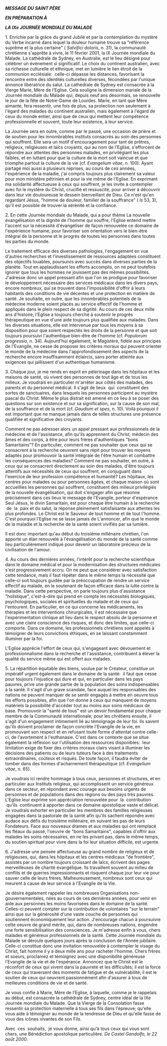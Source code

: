 ***MESSAGE DU SAINT PÈRE***

***EN PRÉPARATION À***

***LA IXe JOURNÉE MONDIALE DU MALADE***

1. Enrichie par la grâce du grand Jubilé et par la contemplation du mystère du Verbe incarné dans lequel la douleur humaine trouve sa "référence suprême et la plus certaine" ( *Salvifici doloris*, n. 31), la communauté chrétienne s'apprête à vivre, le 11 février 2001, la IX Journée mondiale du Malade. La cathédrale de Sydney, en Australie, est le lieu désigné pour célébrer un événement si significatif. Le choix du continent australien, avec sa richesse culturelle et ethnique, met en lumière le lien étroit de la communion ecclésiale:  celle-ci dépasse les distances, favorisant la rencontre entre des identités culturelles diverses, fécondées par l'unique annonce libératrice du salut. La cathédrale de Sydney est consacrée à la Vierge Marie, Mère de l'Eglise. Cela souligne la dimension mariale de la Journée mondiale du Malade qui, depuis neuf ans désormais, se renouvelle le jour de la fête de Notre-Dame de Lourdes. Marie, en tant que Mère aimante, fera ressentir, une fois de plus, sa protection non seulement à l'égard des malades du continent australien, mais également à l'égard de ceux du monde entier, ainsi que de ceux qui mettent leur compétence professionnelle et souvent, toute leur existence, à leur service.

La Journée sera en outre, comme par le passé, une occasion de prière et de soutien pour les innombrables instituts consacrés au soin des personnes qui souffrent. Elle sera un motif d'encouragement pour tant de prêtres, religieux, religieuses et laïcs croyants, qui au nom de l'Eglise, s'efforcent de répondre aux attentes des personnes malades, en privilégiant les plus faibles, et en luttant pour que la culture de la mort soit vaincue et que triomphe partout la culture de la vie (cf. *Evangelium vitae*, n. 100). Ayant partagé moi aussi à plusieurs reprises, au cours de ces années, l'expérience de la maladie, j'ai compris toujours plus clairement sa valeur pour mon ministère pétrinien et pour la vie même de l'Eglise. En exprimant ma solidarité affectueuse à ceux qui souffrent, je les invite à contempler avec foi le mystère du Christ, crucifié et ressuscité, pour arriver à découvrir dans leur vie douloureuse le dessein bienveillant de Dieu. Ce n'est qu'en regardant Jésus, "homme de douleur, familier de la souffrance" ( *Is* 53, 3), qu'il est possible de trouver la sérénité et la confiance.

2. En cette Journée mondiale du Malade, qui a pour thème La nouvelle évangélisation et la dignité de l'homme qui souffre, l'Eglise entend mettre l'accent sur la nécessité d'évangéliser de façon renouvelée ce domaine de l'expérience humaine, pour favoriser son orientation vers le bien-être intégral de la personne et le progrès de toutes les personnes dans toutes les parties du monde.

Le traitement efficace des diverses pathologies, l'engagement en vue d'autres recherches et l'investissement de ressources adaptées constituent des objectifs louables, poursuivis avec succès dans diverses parties de la planète. Tout en applaudissant les efforts accomplis, on ne peut toutefois ignorer que tous les hommes ne jouissent pas des mêmes possibilités. J'adresse donc un appel pressant afin que l'on se prodigue pour favoriser le développement nécessaire des services médicaux dans les divers pays, encore nombreux, qui se trouvent dans l'impossibilité d'offrir à leurs habitants des conditions de vie décentes et une protection en matière de santé. Je souhaite, en outre, que les innombrables potentiels de la médecine moderne soient placés au service effectif de l'homme et appliqués dans le plein respect de sa dignité. Au cours de ces deux mille ans d'histoire, l'Eglise a toujours cherché à soutenir le progrès thérapeutique en vue d'une aide toujours plus qualifiée aux malades. Dans les diverses situations, elle est intervenue par tous les moyens à sa disposition pour que soient respectés les droits de la personne et que soit toujours poursuivi l'authentique bien-être de l'homme (cf. *Populorum progressio*, n. 34). Aujourd'hui également, le Magistère, fidèle aux principes de l'Evangile, ne cesse de proposer les critères moraux qui peuvent orienter le monde de la médecine dans l'approfondissement des aspects de la recherche encore insuffisamment éclaircis, sans porter atteinte aux exigences qui jaillissent d'un authentique humanisme.

3. Chaque jour, je me rends en esprit en pèlerinage dans les hôpitaux et les maisons de santé, où vivent des personnes de tout âge et de tous les milieux. Je voudrais en particulier m'arrêter aux côtés des malades, des parents et du personnel médical. Il s'agit de lieux  qui  constituent des sortes de sanctuaires, dans lesquels les personnes participent au mystère pascal du Christ. Même le plus distrait est amené en ce lieu à se poser des questions sur son existence et sur sa signification, sur la cause de son mal, de la souffrance et de la mort (cf. *Gaudium et spes*, n. 10). Voilà pourquoi il est important que ne manque jamais dans de telles structures une présence qualifiée et significative des croyants.

Comment ne pas adresser alors un appel pressant aux professionnels de la médecine et de l'assistance, afin qu'ils apprennent du Christ, médecin des âmes et des corps, à être pour leurs frères d'authentiques "bons Samaritains"? En particulier, comment ne pas souhaiter que ceux qui se consacrent à la recherche oeuvrent sans répit pour trouver les moyens adaptés pour promouvoir la santé intégrale de l'être humain et combattre les conséquences des maladies? Comment ne pas souhaiter, en outre, à ceux qui se consacrent directement au soin des malades, d'être toujours attentifs aux nécessités de ceux qui souffrent, en conjuguant dans l'exercice de leur profession compétence et humanité? Les hôpitaux, les centres pour malades ou pour personnes âgées, et chaque maison où sont accueillies les personnes qui souffrent, constituent des milieux privilégiés de la nouvelle évangélisation, qui doit s'engager afin que résonne précisément dans ces lieux le message de l'Evangile, porteur d'espérance. Seul Jésus, le divin Samaritain, est pour chaque être humain à la recherche  de  la  paix et du salut, la réponse pleinement satisfaisante aux attentes les plus profondes. Le Christ est le Sauveur de tout homme et de tout l'homme. C'est pourquoi l'Eglise ne se lasse jamais de L'annoncer, afin que le monde de la maladie et la recherche de la santé soient vivifiés par sa lumière.

Il est donc important qu'au début du troisième millénaire chrétien, l'on apporte un élan renouvelé à l'évangélisation du monde de la santé comme lieu particulièrement indiqué pour devenir un laboratoire précieux de la civilisation de l'amour.

4. Au cours des dernières années, l'intérêt pour la recherche scientifique dans le domaine médical et pour la modernisation des structures médicales s'est progressivement accru. On ne peut que considérer avec satisfaction cette tendance, mais il faut répéter dans le même temps la nécessité que celle-ci soit toujours guidée par la préoccupation de rendre un service effectif au malade, en le soutenant de façon efficace dans la lutte contre la maladie. Dans cette perspective, on parle toujours plus d'assistance "holistique", c'est-à-dire qui prend en compte les nécessités biologiques, psychologiques, sociales et spirituelles du malade et de ceux qui l'entourent. En particulier, en ce qui concerne les médicaments, les thérapies et les interventions chirurgicales, il est nécessaire que l'expérimentation clinique ait lieu dans le respect absolu de la personne et avec une claire conscience des risques, et donc des limites, que celle-ci comporte. Dans ce domaine, les professionnels chrétiens sont appelés à témoigner de leurs convictions éthiques, en se laissant constamment illuminer par la foi.

L'Eglise apprécie l'effort de ceux qui, s'engageant avec dévouement et professionnalisme dans la recherche et l'assistance, contribuent à élever la qualité du service même qui est offert aux malades.

5. La répartition équitable des biens, voulue par le Créateur, constitue un impératif urgent également dans le domaine de la santé:  il faut que cesse pour toujours l'injustice qui dure et qui, en particulier dans les pays pauvres, prive une grande partie de la population des soins indispensables à la santé. Il s'agit d'un grave scandale, face auquel les responsables des nations ne peuvent manquer de se sentir engagés à mettre en oeuvre tous les efforts possibles, afin que l'on donne à ceux qui manquent de moyens matériels la possibilité d'accéder tout au moins aux soins médicaux de base. Promouvoir la "santé de tous" est un devoir fondamental pour chaque membre de la Communauté internationale; pour les chrétiens ensuite, il s'agit d'un engagement intimement lié au témoignage de leur foi. Ils savent qu'ils doivent proclamer de façon concrète l'Evangile de la vie, en promouvant son respect et en refusant toute forme d'attentat contre celle-ci, de l'avortement à l'euthanasie. C'est dans ce contexte que se situe également la réflexion sur l'utilisation des ressources disponibles:  leur limitation exige de fixer des critères moraux clairs visant à illuminer les décisions des patients ou de leurs tuteurs face à des traitements extraordinaires, coûteux et risqués. De toute façon, il faudra éviter de tomber dans des formes d'acharnement thérapeutique (cf. *Evangelium vitae*, n. 65).

Je voudrais ici rendre hommage à tous ceux, personnes et structures, et en particulier aux Instituts religieux, qui accomplissent un service généreux dans ce secteur, en répondant avec courage aux besoins urgents de personnes et de populations dans des régions ou des pays très pauvres. L'Eglise leur exprime son appréciation renouvelée pour  la  contribution  qu'ils  continuent à apporter dans ce domaine apostolique vaste et délicat. Je voudrais exhorter en particulier les membres des familles religieuses engagées dans la pastorale de la santé afin qu'ils sachent répondre avec audace aux défis du troisième millénaire, en suivant les pas de leurs Fondateurs. Face aux nouveaux drames et aux maladies qui ont remplacé les fléaux du passé, l'oeuvre de "bons Samaritains", capables d'offrir aux malades les soins nécessaires, en ne les privant pas, dans le même temps, du soutien spirituel pour vivre dans la foi leur situation difficile, est urgente.

6. J'adresse une pensée affectueuse au grand nombre de religieux et de religieuses, qui, dans les hôpitaux et les centres médicaux "de frontière", assistés par un nombre toujours croissant de laïcs, écrivent des pages merveilleuses de charité évangélique. Ils travaillent souvent au milieu de conflits et de guerres impressionnants et risquent chaque jour leur vie pour sauver celle de leurs frères. Malheureusement, nombreux sont ceux qui meurent à cause de leur service à l'Evangile de la Vie.

Je désire également rappeler les nombreuses Organisations non-gouvernementales, nées au cours de ces dernières années, pour venir en aide aux personnes les moins favorisées dans le domaine de la santé. Celles-ci peuvent compter sur la contribution de volontaires "sur le terrain" ainsi que sur la générosité d'une vaste couche de personnes qui soutiennent économiquement leur action. J'encourage chacun à poursuivre cette oeuvre de grand mérite, qui, dans de nombreuses nations, engendre une forte sensibilisation des consciences.  Je m'adresse enfin à vous, chers malades et généreux professionnels de la santé. Cette Journée mondiale du Malade se déroule quelques jours après la conclusion de l'Année jubilaire. Celle-ci constitue donc une invitation renouvelée à contempler le visage du Christ, fait homme il y a deux mille ans pour racheter l'homme. Chers frères et soeurs, proclamez et témoignez avec une disponibilité généreuse l'Evangile de la vie et de l'espérance. Annoncez que le Christ est le réconfort de ceux qui vivent dans la pauvreté et les difficultés; il est la force de ceux qui traversent des moments de fatigue et de vulnérabilité; il est le soutien de ceux qui oeuvrent passionnément afin d'assurer à tous de meilleures conditions de vie et de santé.

Je vous confie à Marie, Mère de l'Eglise, à laquelle, comme je le rappelais au début, est consacrée la cathédrale de Sydney, centre idéal de la IXe Journée mondiale du Malade. Que la Vierge de la Consolation fasse ressentir sa protection maternelle à tous ses fils dans l'épreuve; qu'elle vous aide à témoigner au monde de la tendresse de Dieu et qu'elle fasse de vous des icônes vivantes de son Fils.

Avec  ces  souhaits,  je vous donne, ainsi qu'à tous ceux qui vous sont chers, une Bénédiction apostolique particulière. *De Castel Gandolfo, le 22 août 2000*.